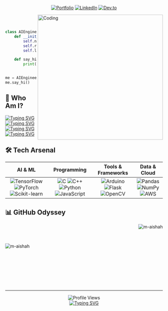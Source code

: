 
<!--# <div align="center"><em>Hii, I am Aishahh</em></div>-->

<p align="center">
  <a href="https://www.maishah.tech/"><img src="https://img.shields.io/badge/Portfolio-FF7139?style=for-the-badge&logo=Firefox-Browser&logoColor=white" alt="Portfolio"></a>
  <a href="https://linkedin.com/in/aishah-mabayoje"><img src="https://img.shields.io/badge/LinkedIn-0077B5?style=for-the-badge&logo=linkedin&logoColor=white" alt="LinkedIn"></a>
  <a href="https://dev.to/m-aishah"><img src="https://img.shields.io/badge/dev.to-0A0A0A?style=for-the-badge&logo=dev.to&logoColor=white" alt="Dev.to"></a>
</p>

<img align="right" alt="Coding" width="400" src="https://cdn.dribbble.com/users/906441/screenshots/2194312/media/85ee6ea745db04b7048dfc8f8b761f14.gif"><br><br>
<div align="left">

```python
class AIEngineer:
    def __init__(self):
        self.name = "Aishah"
        self.role = "AI Engineer in the making"
        self.language_spoken = ["en_uk", "C", "C++", "Python"]

    def say_hi(self):
        print("Thanks for dropping by!
                      Hope you find some of my work interesting.")

me = AIEngineer()
me.say_hi()
```
</div>

## 🧕 Who Am I?
<a href="https://git.io/typing-svg"><img src="https://readme-typing-svg.demolab.com?font=Fira+Code&weight=700&size=130&pause=500&color=217195&multiline=true&repeat=false&width=6000&height=400&lines=%F0%9F%A7%A0+Currently+interning+at+CyprusCodes.+Working+on+an+Investment+Analysis+Tool+;integrated+with+CMND.ai.+" alt="Typing SVG" /></a><br>
<a href="https://git.io/typing-svg"><img src="https://readme-typing-svg.demolab.com?font=Fira+Code&weight=700&size=130&pause=500&color=217195&multiline=true&repeat=false&width=6000&height=200&lines=%F0%9F%92%BB+Using+my+summer+break+to+learn+AI+and+ML+technologies.+" alt="Typing SVG" /></a><br>
<a href="https://git.io/typing-svg"><img src="https://readme-typing-svg.demolab.com?font=Fira+Code&weight=700&size=130&pause=500&color=217195&multiline=true&repeat=false&width=6000&height=200&lines=%E2%9D%A4%EF%B8%8F+I+love+C%2FC%2B%2B+code+that+pushes+boundaries.+" alt="Typing SVG" /></a><br>
<a href="https://git.io/typing-svg"><img src="https://readme-typing-svg.demolab.com?font=Fira+Code&weight=700&size=130&pause=500&color=217195&multiline=true&repeat=false&width=6000&height=200&lines=%F0%9F%93%96I+am+a+die+hard+Agatha+Christie+fan" alt="Typing SVG" /></a>

## 🛠️ Tech Arsenal

<div align="center">

| AI & ML | Programming | Tools & Frameworks | Data & Cloud |
|:-------:|:-----------:|:-------------------:|:------------:|
| ![TensorFlow](https://img.shields.io/badge/TensorFlow-%23FF6F00.svg?style=for-the-badge&logo=TensorFlow&logoColor=white) ![PyTorch](https://img.shields.io/badge/PyTorch-%23EE4C2C.svg?style=for-the-badge&logo=PyTorch&logoColor=white) ![Scikit-learn](https://img.shields.io/badge/scikit--learn-%23F7931E.svg?style=for-the-badge&logo=scikit-learn&logoColor=white) | ![C](https://img.shields.io/badge/c-%2300599C.svg?style=for-the-badge&logo=c&logoColor=white) ![C++](https://img.shields.io/badge/c++-%2300599C.svg?style=for-the-badge&logo=c%2B%2B&logoColor=white) ![Python](https://img.shields.io/badge/python-3670A0?style=for-the-badge&logo=python&logoColor=ffdd54) ![JavaScript](https://img.shields.io/badge/javascript-%23323330.svg?style=for-the-badge&logo=javascript&logoColor=%23F7DF1E) | ![Arduino](https://img.shields.io/badge/Arduino-00979D?style=for-the-badge&logo=Arduino&logoColor=white) ![Flask](https://img.shields.io/badge/flask-%23000.svg?style=for-the-badge&logo=flask&logoColor=white) ![OpenCV](https://img.shields.io/badge/opencv-%23white.svg?style=for-the-badge&logo=opencv&logoColor=white) | ![Pandas](https://img.shields.io/badge/pandas-%23150458.svg?style=for-the-badge&logo=pandas&logoColor=white) ![NumPy](https://img.shields.io/badge/numpy-%23013243.svg?style=for-the-badge&logo=numpy&logoColor=white) ![AWS](https://img.shields.io/badge/AWS-%23FF9900.svg?style=for-the-badge&logo=amazon-aws&logoColor=white) |

</div>

## 📊 GitHub Odyssey

<div>
<p>&nbsp;<img align="right" src="https://github-readme-stats.vercel.app/api?username=m-aishah&show_icons=true&locale=en&theme=radical" alt="m-aishah" /></p><br>
<p><img align="left" src="https://github-readme-streak-stats.herokuapp.com/?user=m-aishah&theme=radical" alt="m-aishah" /></p><br><br><br><br>
</div><br><br><br><br>

------


<div align="center">
  <img src="https://komarev.com/ghpvc/?username=m-aishah&label=Visitor%20Count&color=brightgreen&style=flat-square" alt="Profile Views"/>
  <br>
  <a href="https://git.io/typing-svg"><img src="https://readme-typing-svg.demolab.com?font=Fira+Code&size=16&pause=1000&color=217195&multiline=true&width=680&height=30&lines=%22The+only+way+to+do+great+work+is+to+love+what+you+do.%22+-+Steve+Jobs" alt="Typing SVG" /></a>
  <br><br>
  
</div>
